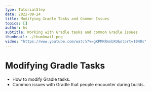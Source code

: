 ```yaml
---
type: TutorialStep
date: 2022-09-24
title: Modifying Gradle Tasks and Common Issues
topics: []
author: hs
subtitle: Working with Gradle tasks and common Gradle issues
thumbnail: ./thumbnail.png
video: "https://www.youtube.com/watch?v=gKPMKRnnbXU&start=1040s"
---
```


# Modifying Gradle Tasks

- How to modify Gradle tasks.
- Common issues with Gradle that people encounter during builds.

